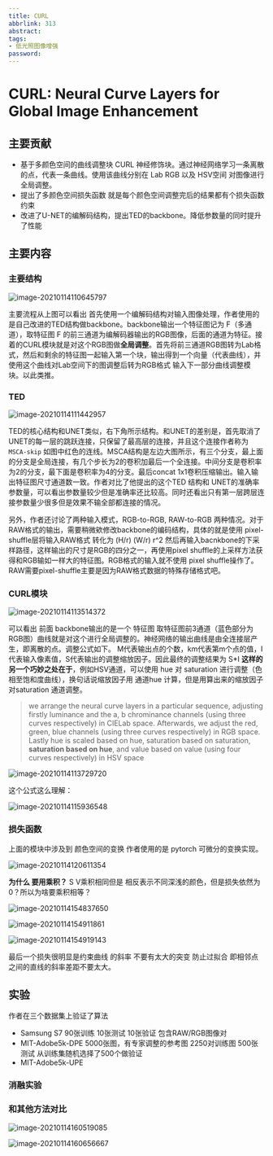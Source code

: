 ```yaml
---
title: CURL
abbrlink: 313
abstract:
tags:
- 低光照图像增强
password:
---
```



<!--more-->

# CURL: Neural Curve Layers for Global Image Enhancement

## 主要贡献

* 基于多颜色空间的曲线调整块 CURL   神经修饰块。通过神经网络学习一条离散的点，代表一条曲线。使用该曲线分别在  Lab  RGB 以及 HSV空间 对图像进行全局调整。
* 提出了多颜色空间损失函数  就是每个颜色空间调整完后的结果都有个损失函数约束
* 改进了U-NET的编解码结构，提出TED的backbone。降低参数量的同时提升了性能



## 主要内容

### 主要结构

![image-20210114110645797](https://cdn.jsdelivr.net/gh/changruowang/cloudimg/img/20210424120017.png)

主要流程从上图可以看出  首先使用一个编解码结构对输入图像处理，作者使用的是自己改进的TED结构做backbone。backbone输出一个特征图记为 F（多通道），取特征图 F 的前三通道为编解码器输出的RGB图像，后面的通道为特征。接着的CURL模块就是对这个RGB图做**全局调整**。首先将前三通道RGB图转为Lab格式，然后和剩余的特征图一起输入第一个块，输出得到一个向量（代表曲线），并使用这个曲线对Lab空间下的图调整后转为RGB格式 输入下一部分曲线调整模块。以此类推。

### TED

![image-20210114111442957](https://cdn.jsdelivr.net/gh/changruowang/cloudimg/img/20210424120021.png)

TED的核心结构和UNET类似，右下角所示结构。和UNET的差别是，首先取消了UNET的每一层的跳跃连接，只保留了最高层的连接，并且这个连接作者称为 `MSCA-skip` 如图中红色的连线。MSCA结构是左边大图所示，有三个分支，最上面的分支是全局连接，有几个步长为2的卷积加最后一个全连接。中间分支是卷积率为2的分支，最下面是卷积率为4的分支。最后concat 1x1卷积压缩输出。输入输出特征图尺寸通道数一致。作者对比了他提出的这个TED 结构和 UNET的准确率参数量，可以看出参数量较少但是准确率还比较高。同时还看出只有第一层跨层连接参数量少很多但是效果不输全部都连接的情况。

另外，作者还讨论了两种输入模式，RGB-to-RGB, RAW-to-RGB 两种情况。对于RAW格式的输出，需要稍微欸修改backbone的编码结构，具体的就是使用 pixel-shuffle层将输入RAW格式 转化为  (H/r) (W/r) r^2 然后再输入bacnkbone的下采样路径，这样输出的尺寸是RGB的四分之一，再使用pixel shuffle的上采样方法获得和RGB输如一样大的特征图。RGB格式的输入就不使用 pixel shuffle操作了。RAW需要pixel-shuffle主要是因为RAW格式数据的特殊存储格式吧。

### CURL模块

![image-20210114113514372](https://cdn.jsdelivr.net/gh/changruowang/cloudimg/img/20210424120025.png)

 可以看出 前面 backbone输出的是一个 特征图 取特征图前3通道（蓝色部分为RGB图）曲线就是对这个进行全局调整的。神经网络的输出曲线是由全连接层产生，即离散的点。调整公式如下。 M代表输出点的个数，km代表第m个点的值，I 代表输入像素值，S代表输出的调整缩放因子。因此最终的调整结果为  S*I  **这样的另一个巧妙之处在于**，例如HSV通道，可以使用 hue 对  saturation 进行调整（色相至饱和度曲线），换句话说缩放因子用 通道hue 计算，但是用算出来的缩放因子对saturation 通道调整。

> we arrange the neural curve layers in a particular sequence, adjusting firstly luminance and the a, b chrominance channels (using three curves respectively) in CIELab space. Afterwards, we adjust the red, green, blue channels (using three curves respectively) in RGB space. Lastly hue is scaled based on hue, saturation based on saturation, **saturation based on hue**, and value based on value (using four curves respectively) in HSV space



![image-20210114113729720](https://cdn.jsdelivr.net/gh/changruowang/cloudimg/img/20210424120028.png)

这个公式这么理解：

![image-20210114115936548](https://cdn.jsdelivr.net/gh/changruowang/cloudimg/img/20210424120032.png)



### 损失函数

上面的模块中涉及到 颜色空间的变换 作者使用的是 pytorch 可微分的变换实现。

![image-20210114120611354](https://cdn.jsdelivr.net/gh/changruowang/cloudimg/img/20210424120040.png)

**为什么 要用乘积？** S V乘积相同但是 相反表示不同深浅的颜色，但是损失依然为0？所以为啥要乘积相等？

![image-20210114154837650](https://cdn.jsdelivr.net/gh/changruowang/cloudimg/img/20210424120042.png)

![image-20210114154911861](https://cdn.jsdelivr.net/gh/changruowang/cloudimg/img/20210424120043.png)

![image-20210114154919143](https://cdn.jsdelivr.net/gh/changruowang/cloudimg/img/20210424120046.png)

最后一个损失很明显是约束曲线 的斜率 不要有太大的突变 防止过拟合  即相邻点之间的直线的斜率差距不要太大。

## 实验

作者在三个数据集上验证了算法  

* Samsung S7    90张训练 10张测试 10张验证  包含RAW/RGB图像对
* MIT-Adobe5k-DPE   5000张图，有专家调整的参考图   2250对训练图   500张测试  从训练集随机选择了500个做验证
* MIT-Adobe5k-UPE

### 消融实验

### 和其他方法对比

![image-20210114160519085](https://cdn.jsdelivr.net/gh/changruowang/cloudimg/img/20210424120100.png)

![image-20210114160656667](https://cdn.jsdelivr.net/gh/changruowang/cloudimg/img/20210424120104.png)
